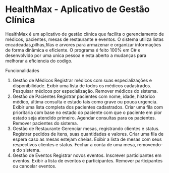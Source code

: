 # HealthMax - Aplicativo de Gestão Clínica
HealthMax é um aplicativo de gestão clínica que facilita o gerenciamento de médicos, pacientes, mesas de restaurante e eventos. O sistema utiliza listas encadeadas,pilhas,filas e arvores para armazenar e organizar informações de forma dinâmica e eficiente.
O programa é feito 100% em C# e desenvolvido por uma unica pessoa e esta aberto a mudanças para melhorar a eficiencia do codigo.

Funcionalidades
1. Gestão de Médicos
Registrar médicos com suas especializações e disponibilidade.
Exibir uma lista de todos os médicos cadastrados.
Pesquisar médicos por especialização.
Remover médicos do sistema.
2. Gestão de Pacientes
Registrar pacientes com nome, idade, histórico médico, última consulta e estado tais como grave ou pouca urgencia.
Exibir uma lista completa dos pacientes cadastrados.
Criar uma fila com prioritaria com base no estado do paciente com que o paciente em pior estado seja atendido primeiro.
Agendar consultas para os pacientes.
Remover pacientes do sistema.
3. Gestão de Restaurante
Gerenciar mesas, registrando clientes e status.
Registrar pedidos de itens, suas quantidades e valores.
Criar uma fila de espera caso as mesas estejam cheias.
Exibir a lista de mesas com seus respectivos clientes e status.
Fechar a conta de uma mesa, removendo-a do sistema.
4. Gestão de Eventos
Registrar novos eventos.
Inscrever participantes em eventos.
Exibir a lista de eventos e participantes.
Remover participantes ou cancelar eventos.

